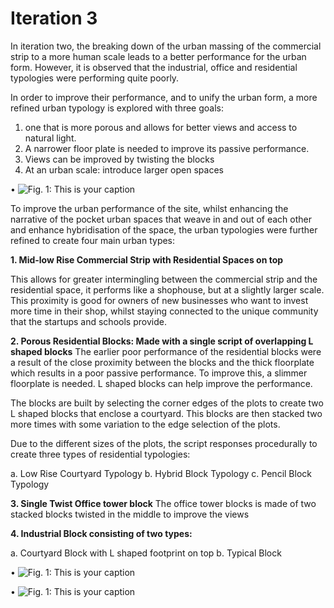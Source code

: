# Iteration 3
In iteration two, the breaking down of the urban massing of the commercial strip to a more human scale leads to a better performance for the urban form. However, it is observed that the industrial, office and residential typologies were performing quite poorly.

In order to improve their performance, and to unify the urban form, a more refined urban typology is explored with three goals:
1. one that is more porous and allows for better views and access to natural light. 
2. A narrower floor plate is needed to improve its passive performance. 
3. Views can be improved by twisting the blocks
4. At an urban scale: introduce larger open spaces


•	![Fig. 1: This is your caption](imgs/3a.jpg)

To improve the urban performance of the site, whilst enhancing the narrative of the pocket urban spaces that weave in and out of each other and enhance hybridisation of the space, the urban typologies were further refined to create four main urban types:

__1. Mid-low Rise Commercial Strip with Residential Spaces on top__

This allows for greater intermingling between the commercial strip and the residential space, it performs like a shophouse, but at a slightly larger scale. This proximity is good for owners of new businesses who want to invest more time in their shop, whilst staying connected to the unique community that the startups and schools provide.

__2. Porous Residential Blocks: Made with a single script of overlapping L shaped blocks__
The earlier poor performance of the residential blocks were a result of the close proximity between the blocks and the thick floorplate which results in a poor passive performance. To improve this, a slimmer floorplate is needed. L shaped blocks can help improve the performance.

The blocks are built by selecting the corner edges of the plots to create two L shaped blocks that enclose a courtyard. This blocks are then stacked two more times with some variation to the edge selection of the plots. 

Due to the different sizes of the plots, the script responses procedurally to create three types of residential typologies:

a. Low Rise Courtyard Typology
b. Hybrid Block Typology
c. Pencil Block Typology


__3. Single Twist Office tower block__
The office tower blocks is made of two stacked blocks twisted in the middle to improve the views


__4. Industrial Block consisting of two types:__

a. Courtyard Block with L shaped footprint on top 
b. Typical Block




•	![Fig. 1: This is your caption](imgs/3c.jpg)



•	![Fig. 1: This is your caption](imgs/3b.jpg)


